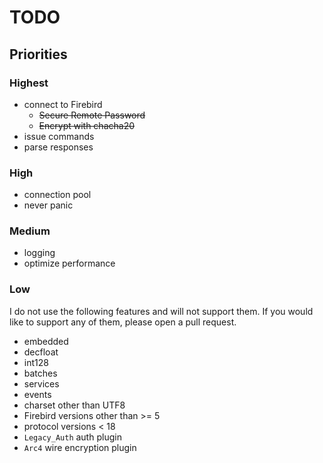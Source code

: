 # TODO

## Priorities

### Highest

- connect to Firebird
  - ~~Secure Remote Password~~
  - ~~Encrypt with chacha20~~
- issue commands
- parse responses

### High

- connection pool
- never panic

### Medium

- logging
- optimize performance

### Low

I do not use the following features and will not support them. If you would like to support any of them, 
please open a pull request.

- embedded
- decfloat
- int128
- batches
- services
- events
- charset other than UTF8
- Firebird versions other than >= 5
- protocol versions < 18
- `Legacy_Auth` auth plugin
- `Arc4` wire encryption plugin